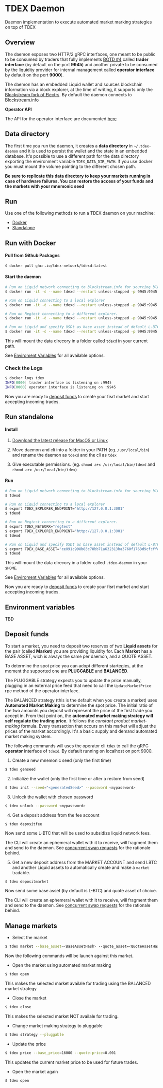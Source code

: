#  TDEX Daemon
Daemon implementation to execute automated market marking strategies on top of TDEX

## Overview

The daemon exposes two HTTP/2 gRPC interfaces, one meant to be public to be consumed by traders that fully implements [BOTD #4](https://github.com/tdex-network/tdex-specs/blob/master/04-trade-protocol.md) called **trader interface** (by default on the port **9945**) and another private to be consumed by the liquidity provider for internal management called **operator interface** by default on the port **9000**). 

The daemon has an embedded Liquid wallet and sources blockchain information via a block explorer, at the time of writing, it supports only the [Blockstream fork of Electrs](https://github.com/blockstream/electrs). By default the daemon connects to [Blockstream.info](https://blockstream.info/liquid/api/)


**Operator API**

The API for the operator interface are documented [here](https://github.com/TDex-network/tdex-protobuf/blob/beta/docs/docs.md#operator)




## Data directory

The first time you run the daemon, it creates a **data directory** in `~/.tdex-daemon` and it is used to persist the wallet and the state in an embedded database. 
It's possible to use a different path for the data directory exporting the environment variable `TDEX_DATA_DIR_PATH`. If you use docker you must mount the volume pointing to the different chosen path.

**Be sure to replicate this data directory to keep your markets running in case of hardware failures. You can restore the access of your funds and the markets with your mnemonic seed**

## Run

Use one of the following methods to run a TDEX daemon on your machine:

* [Docker](#run-with-docker)
* [Standalone](#run-standalone)

## Run with Docker

#### Pull from Github Packages 

```sh
$ docker pull ghcr.io/tdex-network/tdexd:latest
```

#### Start the daemon

```sh
# Run on Liquid network connecting to blockstream.info for sourcing blockchain data
$ docker run -it -d --name tdexd --restart unless-stopped -p 9945:9945 -p 9000:9000 -v `pwd`/tdexd:/.tdex-daemon ghcr.io/tdex-network/tdexd:latest

# Run on Liquid connecting to a local explorer
$ docker run -it -d --name tdexd --restart unless-stopped -p 9945:9945 -p 9000:9000 -v `pwd`/tdexd:/.tdex-daemon -e TDEX_EXPLORER_ENDPOINT="http://127.0.0.1:3001" ghcr.io/tdex-network/tdexd:latest

# Run on Regtest connecting to a different explorer.
$ docker run -it -d --name tdexd --restart unless-stopped -p 9945:9945 -p 9000:9000 -v `pwd`/tdexd:/.tdex-daemon -e TDEX_NETWORK="regtest" -e TDEX_EXPLORER_ENDPOINT="http://127.0.0.1:3001"  ghcr.io/tdex-network/tdexd:latest

# Run on Liquid and specify USDt as base asset instead of default L-BTC
$ docker run -it -d --name tdexd --restart unless-stopped -p 9945:9945 -p 9000:9000 -v `pwd`/tdexd:/.tdex-daemon -e TDEX_BASE_ASSET="ce091c998b83c78bb71a632313ba3760f1763d9cfcffae02258ffa9865a37bd2" ghcr.io/tdex-network/tdexd:latest
```

This will mount the data direcory in a folder called `tdexd` in your current path.

See [Enviroment Variables](#environment-variables) for all available options. 

### Check the Logs

```sh
$ docker logs tdex
INFO[0000] trader interface is listening on :9945
INFO[0000] operator interface is listening on :9945
```

Now you are ready to [deposit funds](#deposit-funds) to create your fisrt market and start accepting incoming trades. 

## Run standalone


#### Install

1. [Download the latest release for MacOS or Linux](https://github.com/tdex-network/tdex-daemon/releases)

2. Move daemon and cli into a folder in your PATH (eg. `/usr/local/bin`) and rename the daemon as `tdexd` and the cli as `tdex`

3. Give executable permissions. (eg. `chmod a+x /usr/local/bin/tdexd` and `chmod a+x /usr/local/bin/tdex`)


#### Run

```sh
# Run on Liquid network connecting to blockstream.info for sourcing blockchain data
$ tdexd

# Run on Liquid connecting to a local explorer
$ export TDEX_EXPLORER_ENDPOINT="http://127.0.0.1:3001"
$ tdexd 

# Run on Regtest connecting to a different explorer.
$ export TDEX_NETWORK="regtest" 
$ export TDEX_EXPLORER_ENDPOINT="http://127.0.0.1:3001"
$ tdexd

# Run on Liquid and specify USDt as base asset instead of default L-BTC
$ export TDEX_BASE_ASSET="ce091c998b83c78bb71a632313ba3760f1763d9cfcffae02258ffa9865a37bd2"
$ tdexd
```

This will mount the data direcory in a folder called `.tdex-daemon` in your `$HOME`.

See [Enviroment Variables](#environment-variables) for all available options. 

Now you are ready to [deposit funds](#deposit-funds) to create your fisrt market and start accepting incoming trades. 

## Environment variables

TBD

## Deposit funds

To start a market, you need to deposit two reserves of two **Liquid assets** for the pair (called **Market**) you are providing liquidity for. Each **Market** has a BASE ASSET, wich is always the same per daemon, and a QUOTE ASSET.

To determine the spot price you can adopt different startegies, at the moment the supported one are **PLUGGABLE** and **BALANCED**. 

The PLUGGABLE strategy expects you to update the price manually, plugging in an external price feed that need to call the `UpdateMarketPrice` rpc method of the operator interface. 

The BALANCED strategy (this is the default when you create a market) uses **Automated Market Making** to determine the spot price. The initial ratio of the two amounts you deposit will represent the price of the first trade you accept in.
From that point on, the **automated market making strategy will self regulate the trading price**. It follows the *constant product market-making* formula. Every transaction that occurs on this market will adjust the prices of the market accordingly. It's a basic supply and demand automated market making system.


The following commands will uses the operator cli `tdex` to call the gRPC **operator** interface of `tdexd`. By default running on localhost on port 9000.


1. Create a new mnemonic seed (only the first time)

```sh
$ tdex genseed
```

2. Initialize the wallet (only the first time or after a restore from seed)

```sh
$ tdex init --seed="<generatedSeed>" --password <mypassword>
```

3. Unlock the wallet with chosen password

```sh
$ tdex unlock --password <mypassword>
```

4. Get a deposit address from the fee account 

```
$ tdex depositfee
```

Now send some L-BTC that will be used to subsidize liquid network fees. 

The CLI will create an ephemeral wallet with it to receive, will fragment them and send to the daemon. See [concurrent swap requests](#design.md) for the rationale behind.

5. Get a new deposit address from the MARKET ACCOUNT and send LBTC and another Liquid assets to automatically create and make a `market` tradable.

```sh
$ tdex depositmarket
```
Now send some base asset (by default is L-BTC) and quote asset of choice.

The CLI will create an ephemeral wallet with it to receive, will fragment them and send to the daemon. See [concurrent swap requests](#design.md) for the rationale behind.



## Manage markets

* Select the market

```sh
$ tdex market --base_asset=<BaseAssetHash> --quote_asset=<QuoteAssetHash>
```

Now the following commands will be launch against this market.

* Open the market using automated market making

```sh
$ tdex open
```
This makes the selected market availale for trading using the BALANCED market strategy 

* Close the market

```sh
$ tdex close
```

This makes the selected market NOT availale for trading.

* Change market making strategy to pluggable

```sh
$ tdex strategy --pluggable
```

* Update the price

```sh
$ tdex price --base_price=16000 --quote-price=0.001
```
This updates the current market price to be used for future trades.

* Open the market again

```sh
$ tdex open
```


